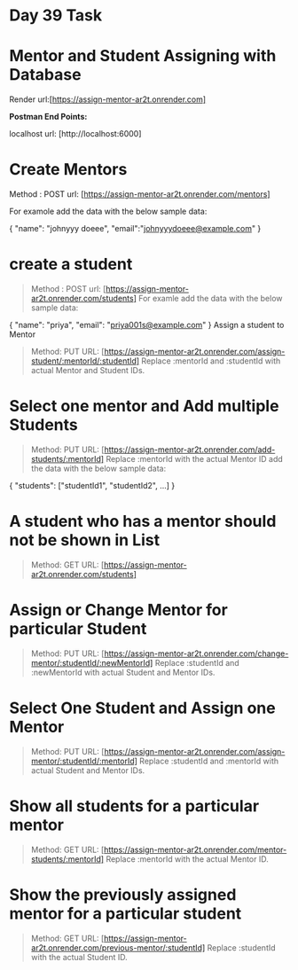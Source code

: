 # Day 39 Task

# Mentor and Student Assigning with Database

Render url:[https://assign-mentor-ar2t.onrender.com]

**Postman End Points:**

localhost url: [http://localhost:6000]

 # Create Mentors

 Method : POST
 url: [https://assign-mentor-ar2t.onrender.com/mentors]

 For examole add the data with the below sample data:

{
    "name": "johnyyy doeee",
    "email":"johnyyydoeee@example.com"
}

# create a student

> Method : POST
> url: [https://assign-mentor-ar2t.onrender.com/students]
> For examle add the data with the below sample data:

{
    "name": "priya",
    "email": "priya001s@example.com"
}
 Assign a student to Mentor

> Method: PUT
> URL: [https://assign-mentor-ar2t.onrender.com/assign-student/:mentorId/:studentId]
> Replace :mentorId and :studentId with actual Mentor and Student IDs.

# Select one mentor and Add multiple Students

> Method: PUT
> URL: [https://assign-mentor-ar2t.onrender.com/add-students/:mentorId]
> Replace :mentorId with the actual Mentor ID
> add the data with the below sample data:

{
    "students": ["studentId1", "studentId2", ...]
}

# A student who has a mentor should not be shown in List

> Method: GET
> URL: [https://assign-mentor-ar2t.onrender.com/students]

# Assign or Change Mentor for particular Student

> Method: PUT
> URL: [https://assign-mentor-ar2t.onrender.com/change-mentor/:studentId/:newMentorId]
> Replace :studentId and :newMentorId with actual Student and Mentor IDs.

# Select One Student and Assign one Mentor

> Method: PUT
> URL: [https://assign-mentor-ar2t.onrender.com/assign-mentor/:studentId/:mentorId]
> Replace :studentId and :mentorId with actual Student and Mentor IDs.

# Show all students for a particular mentor

> Method: GET
>URL: [https://assign-mentor-ar2t.onrender.com/mentor-students/:mentorId]
> Replace :mentorId with the actual Mentor ID.

# Show the previously assigned mentor for a particular student

> Method: GET
> URL: [https://assign-mentor-ar2t.onrender.com/previous-mentor/:studentId]
> Replace :studentId with the actual Student ID.
